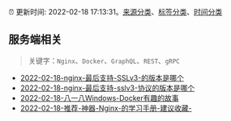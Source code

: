 :alarm_clock: 更新时间: 2022-02-18 17:13:31。[来源分类](../README.md)、[标签分类](../TAGS.md)、[时间分类](../TIMELINE.md)

## 服务端相关


> 关键字：`Nginx`、`Docker`、`GraphQL`、`REST`、`gRPC`



- [2022-02-18-nginx-最后支持-SSLv3-的版本是哪个](https://www.v2ex.com/t/834935) 
- [2022-02-18-nginx-最后支持-sslv3-协议的版本是哪个](https://www.v2ex.com/t/834927) 
- [2022-02-18-八一八Windows-Docker有趣的故事](https://toutiao.io/k/nqvgp6w) 
- [2022-02-18-推荐-神器-Nginx-的学习手册-建议收藏-](https://toutiao.io/k/6f1qaso) 